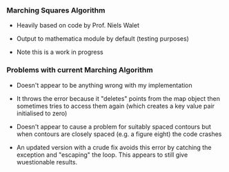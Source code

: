 ### Marching Squares Algorithm

* Heavily based on code by Prof. Niels Walet

* Output to mathematica module by default (testing purposes)

* Note this is a work in progress 

### Problems with current Marching Algorithm

* Doesn't appear to be anything wrong with my implementation

* It throws the error because it "deletes" points from the map
 object then sometimes tries to access them again (which 
creates a key value pair initialised to zero)

* Doesn't appear to cause a problem for suitably spaced contours but
when contours are closely spaced (e.g. a figure eight) the code 
crashes

* An updated version with a crude fix avoids this error by catching 
the exception and "escaping" the loop. This appears to still give
wuestionable results.
